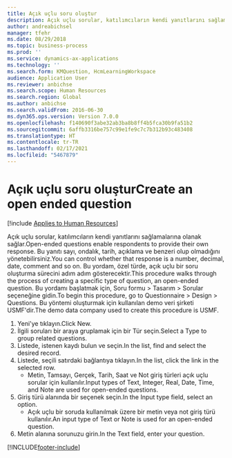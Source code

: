 ```yaml
---
title: Açık uçlu soru oluştur
description: Açık uçlu sorular, katılımcıların kendi yanıtlarını sağlamalarına olanak sağlar.
author: andreabichsel
manager: tfehr
ms.date: 08/29/2018
ms.topic: business-process
ms.prod: ''
ms.service: dynamics-ax-applications
ms.technology: ''
ms.search.form: KMQuestion, HcmLearningWorkspace
audience: Application User
ms.reviewer: anbichse
ms.search.scope: Human Resources
ms.search.region: Global
ms.author: anbichse
ms.search.validFrom: 2016-06-30
ms.dyn365.ops.version: Version 7.0.0
ms.openlocfilehash: f140690f3abe32ab3ba8b8ff4b5fca30b9fa51b2
ms.sourcegitcommit: 6affb3316be757c99e1fe9c7c7b312b93c483408
ms.translationtype: HT
ms.contentlocale: tr-TR
ms.lasthandoff: 02/17/2021
ms.locfileid: "5467879"
---
```

# <a name="create-an-open-ended-question"></a><span data-ttu-id="b3e7d-103">Açık uçlu soru oluştur</span><span class="sxs-lookup"><span data-stu-id="b3e7d-103">Create an open ended question</span></span>

[!include [Applies to Human Resources](../includes/applies-to-hr.md)]



<span data-ttu-id="b3e7d-104">Açık uçlu sorular, katılımcıların kendi yanıtlarını sağlamalarına olanak sağlar.</span><span class="sxs-lookup"><span data-stu-id="b3e7d-104">Open-ended questions enable respondents to provide their own response.</span></span> <span data-ttu-id="b3e7d-105">Bu yanıtı sayı, ondalık, tarih, açıklama ve benzeri olup olmadığını yönetebilirsiniz.</span><span class="sxs-lookup"><span data-stu-id="b3e7d-105">You can control whether that response is a number, decimal, date, comment and so on.</span></span> <span data-ttu-id="b3e7d-106">Bu yordam, özel türde, açık uçlu bir soru oluşturma sürecini adım adım gösterecektir.</span><span class="sxs-lookup"><span data-stu-id="b3e7d-106">This procedure walks through the process of creating a specific type of question, an open-ended question.</span></span> <span data-ttu-id="b3e7d-107">Bu yordamı başlatmak için, Soru formu > Tasarım > Sorular seçeneğine gidin.</span><span class="sxs-lookup"><span data-stu-id="b3e7d-107">To begin this procedure, go to Questionnaire > Design > Questions.</span></span> <span data-ttu-id="b3e7d-108">Bu yöntemi oluşturmak için kullanılan demo veri şirketi USMF'dir.</span><span class="sxs-lookup"><span data-stu-id="b3e7d-108">The demo data company used to create this procedure is USMF.</span></span>

1. <span data-ttu-id="b3e7d-109">Yeni'ye tıklayın.</span><span class="sxs-lookup"><span data-stu-id="b3e7d-109">Click New.</span></span>
2. <span data-ttu-id="b3e7d-110">İlgili soruları bir araya gruplamak için bir Tür seçin.</span><span class="sxs-lookup"><span data-stu-id="b3e7d-110">Select a Type to group related questions.</span></span>
3. <span data-ttu-id="b3e7d-111">Listede, istenen kaydı bulun ve seçin.</span><span class="sxs-lookup"><span data-stu-id="b3e7d-111">In the list, find and select the desired record.</span></span>
4. <span data-ttu-id="b3e7d-112">Listede, seçili satırdaki bağlantıya tıklayın.</span><span class="sxs-lookup"><span data-stu-id="b3e7d-112">In the list, click the link in the selected row.</span></span>
    * <span data-ttu-id="b3e7d-113">Metin, Tamsayı, Gerçek, Tarih, Saat ve Not giriş türleri açık uçlu sorular için kullanılır.</span><span class="sxs-lookup"><span data-stu-id="b3e7d-113">Input types of Text, Integer, Real, Date, Time, and Note are used for open-ended questions.</span></span>  
5. <span data-ttu-id="b3e7d-114">Giriş türü alanında bir seçenek seçin.</span><span class="sxs-lookup"><span data-stu-id="b3e7d-114">In the Input type field, select an option.</span></span>
    * <span data-ttu-id="b3e7d-115">Açık uçlu bir soruda kullanılmak üzere bir metin veya not giriş türü kullanılır.</span><span class="sxs-lookup"><span data-stu-id="b3e7d-115">An input type of Text or Note is used for an open-ended question.</span></span>  
6. <span data-ttu-id="b3e7d-116">Metin alanına sorunuzu girin.</span><span class="sxs-lookup"><span data-stu-id="b3e7d-116">In the Text field, enter your question.</span></span>



[!INCLUDE[footer-include](../includes/footer-banner.md)]